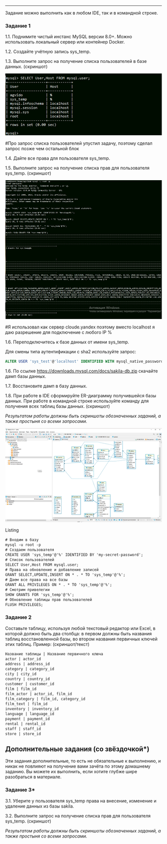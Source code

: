---

Задание можно выполнить как в любом IDE, так и в командной строке.

### Задание 1
1.1. Поднимите чистый инстанс MySQL версии 8.0+. Можно использовать локальный сервер или контейнер Docker.

1.2. Создайте учётную запись sys_temp. 

1.3. Выполните запрос на получение списка пользователей в базе данных. (скриншот)

![SELECT User_Host FROM mysql_user](https://github.com/AgvidoDev/sdb-homeworks/blob/main/12-02-02.jpg)

#Про запрос списка пользователей упустил задачу, поэтому сделал запрос позже чем остальной блок

1.4. Дайте все права для пользователя sys_temp. 

1.5. Выполните запрос на получение списка прав для пользователя sys_temp. (скриншот)

![Full_scrin](https://github.com/AgvidoDev/sdb-homeworks/blob/main/12-02-01.jpg)

#Я использовал как сервер cloude.yandex поэтому вместо localhost я даю разрешение для подключение с любого IP %

1.6. Переподключитесь к базе данных от имени sys_temp.

Для смены типа аутентификации с sha2 используйте запрос: 
```sql
ALTER USER 'sys_test'@'localhost' IDENTIFIED WITH mysql_native_password BY 'password';
```
1.6. По ссылке https://downloads.mysql.com/docs/sakila-db.zip скачайте дамп базы данных.

1.7. Восстановите дамп в базу данных.

1.8. При работе в IDE сформируйте ER-диаграмму получившейся базы данных. При работе в командной строке используйте команду для получения всех таблиц базы данных. (скриншот)

*Результатом работы должны быть скриншоты обозначенных заданий, а также простыня со всеми запросами.*

![diagram](https://github.com/AgvidoDev/sdb-homeworks/blob/main/12-02-03.jpg)

Listing 
```
# Входим в базу
mysql -u root -p
# Создаем пользователя
CREATE USER 'sys_temp'@'%' IDENTIFIED BY 'my-secret-password';
# Список пользователей
SELECT User,Host FROM mysql.user;
# Права на обновление и добавление записей
GRANT SELECT,UPDATE,INSERT ON * . * TO 'sys_temp'@'%';
# Даем все права на все базы
GRANT ALL PRIVILEGES ON * . * TO 'sys_temp'@'%';
# Смотрим привелегии
SHOW GRANTS FOR 'sys_temp'@'%';
# Обновление таблицы прав пользователей
FLUSH PRIVILEGES;
```

### Задание 2
Составьте таблицу, используя любой текстовый редактор или Excel, в которой должно быть два столбца: в первом должны быть названия таблиц восстановленной базы, во втором названия первичных ключей этих таблиц. Пример: (скриншот/текст)
```
Название таблицы | Название первичного ключа
actor | actor_id
address | address_id
category | category_id
city | city_id
country | country_id
customer | customer_id
film | film_id
film_actor | actor_id, film_id
film_category | film_id, category_id 
film_text | film_id
inventory | inventory_id
language | language_id
payment | payment_id
rental | rental_id
staff | staff_id
store | store_id
```


## Дополнительные задания (со звёздочкой*)
Эти задания дополнительные, то есть не обязательные к выполнению, и никак не повлияют на получение вами зачёта по этому домашнему заданию. Вы можете их выполнить, если хотите глубже шире разобраться в материале.

### Задание 3*
3.1. Уберите у пользователя sys_temp права на внесение, изменение и удаление данных из базы sakila.

3.2. Выполните запрос на получение списка прав для пользователя sys_temp. (скриншот)

*Результатом работы должны быть скриншоты обозначенных заданий, а также простыня со всеми запросами.*
